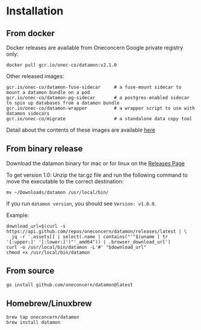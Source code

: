 # Installation

## From docker

Docker releases are available from Oneconcern Google private registry only:

```
docker pull gcr.io/onec-co/datamon:v2.1.0
```

Other released images:
```
gcr.io/onec-co/datamon-fuse-sidecar     # a fuse-mount sidecar to mount a datamon bundle on a pod
gcr.io/onec-co/datamon-pg-sidecar       # a postgres-enabled sidecar to spin up databases from a datamon bundle
gcr.io/onec-co/datamon-wrapper          # a wrapper script to use with datamon sidecars
gcr.io/onec-co/migrate                  # a standalone data copy tool
```

Detail about the contents of these images are available [here](../dockerfiles/README.md)

## From binary release

Download the datamon binary for mac or for linux on the
[Releases Page](https://github.com/oneconcern/datamon/releases/)

To get version 1.0:
Unzip the tar.gz file and run the following command to move the executable to the correct destination:
```
mv ~/Downloads/datamon /usr/local/bin/
```

If you run ```datamon version```, you should see ```Version: v1.0.0```.

Example:
```$bash
download_url=$(curl -s https://api.github.com/repos/oneconcern/datamon/releases/latest | \
  jq -r '.assets[] | select(.name | contains("'"$(uname | tr '[:upper:]' '[:lower:]')"'_amd64")) | .browser_download_url')
curl -o /usr/local/bin/datamon -L'#' "$download_url"
chmod +x /usr/local/bin/datamon
```

## From source

```bash
go install github.com/oneconcern/datamon@latest
```

## Homebrew/Linuxbrew

```
brew tap oneconcern/datamon
brew install datamon
```

